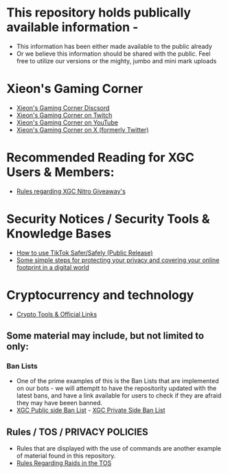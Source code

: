 # This repository holds publically available information -
* This information has been either made available to the public already 
* Or we believe this information should be shared with the public. Feel free to utilize our versions or the mighty, jumbo and mini mark uploads
  
# Xieon's Gaming Corner 
* [Xieon's Gaming Corner Discsord](http://discord.gg/xieon)
* [Xieon's Gaming Corner on Twitch](http://twitch.xieon.xyz)
* [Xieon's Gaming Corner on YouTube](http://yt.xieon.xyz)
* [Xieon's Gaming Corner on X (formerly Twitter)](https://twitter.com/XieonGaming)

# Recommended Reading for XGC Users & Members: 
* [Rules regarding XGC Nitro Giveaway's](https://github.com/Xieons-Gaming-Corner/public/blob/main/Community%20Rules/NitroGiveawayRules.md)

# Security Notices / Security Tools & Knowledge Bases 
* [How to use TikTok Safer/Safely (Public Release)](https://github.com/Xieons-Gaming-Corner/public/blob/main/tiktok/readme.md)
* [Some simple steps for protecting your privacy and covering your online footprint in a digital world](https://github.com/Xieons-Gaming-Corner/public/blob/main/safety_tools/internet_security.md) 
# Cryptocurrency and technology 
* [Crypto Tools & Official Links](https://github.com/Xieons-Gaming-Corner/public/blob/main/cryptotools.md)

## Some material may include, but not limited to only: 
### Ban Lists   
- One of the prime examples of this is the Ban Lists that are implemented on our bots - we will attemptt to have the repositority updated with the latest bans, and have a link available for users to check if they are afraid they may have beeen banned. 
- [XGC Public side Ban List](https://github.com/Xieons-Gaming-Corner/public/blob/main/xgc_banlist_public.md) - [XGC Private Side Ban List](https://github.com/Xieons-Gaming-Corner/snippets/blob/main/xgc_banlist_private.md)

## Rules / TOS / PRIVACY POLICIES
- Rules that are displayed with the use of commands are another example of material found in this repository. 
- [Rules Regarding Raids in the TOS](https://github.com/Xieons-Gaming-Corner/TOS/blob/main/README.md)

